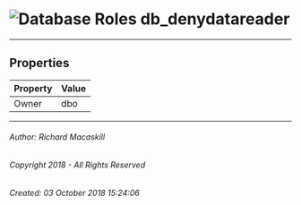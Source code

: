 #### 



# ![Database Roles](../../../../../Images/Role_Database32.png) db_denydatareader

---

## <a name="#properties"></a>Properties

| Property | Value |
|---|---|
| Owner | dbo |


---

###### Author:  Richard Macaskill

###### Copyright 2018 - All Rights Reserved

###### Created: 03 October 2018 15:24:06

